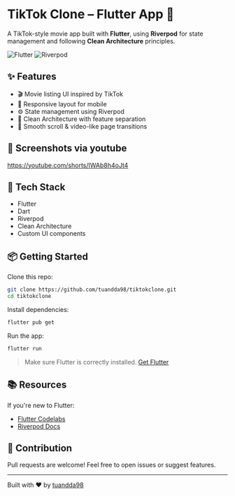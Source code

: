 # TikTok Clone – Flutter App 🎥

A TikTok-style movie app built with **Flutter**, using **Riverpod** for state management and following **Clean Architecture** principles.

![Flutter](https://img.shields.io/badge/Flutter-v3.0-blue)
![Riverpod](https://img.shields.io/badge/Riverpod-State_Management-green)

## ✨ Features
- 🎬 Movie listing UI inspired by TikTok
- 📱 Responsive layout for mobile
- ⚙️ State management using Riverpod
- 📂 Clean Architecture with feature separation
- 🚀 Smooth scroll & video-like page transitions

## 📸 Screenshots via youtube
https://youtube.com/shorts/IWAb8h4oJt4

## 🔧 Tech Stack
- Flutter
- Dart
- Riverpod
- Clean Architecture
- Custom UI components

## 📦 Getting Started

Clone this repo:
```bash
git clone https://github.com/tuandda98/tiktokclone.git
cd tiktokclone
```

Install dependencies:
```bash
flutter pub get
```

Run the app:
```bash
flutter run
```

> Make sure Flutter is correctly installed. [Get Flutter](https://docs.flutter.dev/get-started/install)

## 📚 Resources
If you're new to Flutter:
- [Flutter Codelabs](https://docs.flutter.dev/get-started/codelab)
- [Riverpod Docs](https://riverpod.dev/)

## 🙌 Contribution
Pull requests are welcome! Feel free to open issues or suggest features.

---

Built with ❤️ by [tuandda98](https://github.com/tuandda98)
